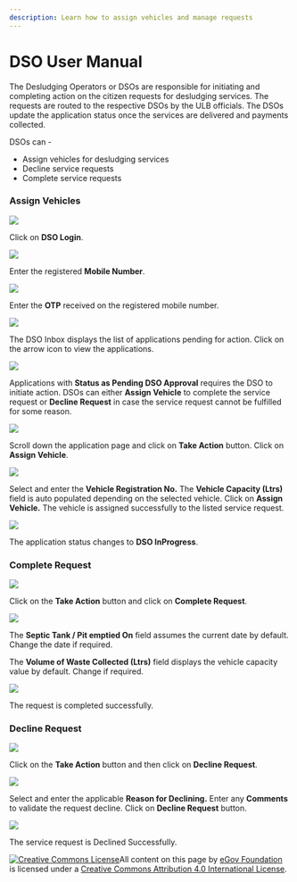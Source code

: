 ```yaml
---
description: Learn how to assign vehicles and manage requests
---
```


# DSO User Manual

The Desludging Operators or DSOs are responsible for initiating and completing action on the citizen requests for desludging services. The requests are routed to the respective DSOs by the ULB officials. The DSOs update the application status once the services are delivered and payments collected.

DSOs can -

* Assign vehicles for desludging services
* Decline service requests
* Complete service requests

### Assign Vehicles

![](../../../.gitbook/assets/dso-l1%20%281%29.png)

Click on **DSO Login**.

![](../../../.gitbook/assets/dso-l2.png)

Enter the registered **Mobile Number**.

![](../../../.gitbook/assets/dso-l3.png)

Enter the **OTP** received on the registered mobile number.

![](../../../.gitbook/assets/dso7.png)

The DSO Inbox displays the list of applications pending for action. Click on the arrow icon to view the applications.

![](../../../.gitbook/assets/dso9%20%281%29.png)

Applications with **Status as Pending DSO Approval** requires the DSO to initiate action. DSOs can either **Assign Vehicle** to complete the service request or **Decline Request** in case the service request cannot be fulfilled for some reason.

![](../../../.gitbook/assets/dso11.png)

Scroll down the application page and click on **Take Action** button. Click on **Assign Vehicle**.

![](../../../.gitbook/assets/dso-assign.png)

Select and enter the **Vehicle Registration No.** The **Vehicle Capacity \(Ltrs\)** field is auto populated depending on the selected vehicle. Click on **Assign Vehicle.** The vehicle is assigned successfully to the  listed service request.

![](../../../.gitbook/assets/dso-assign1.png)

The application status changes to **DSO InProgress**. 

### Complete Request

![](../../../.gitbook/assets/dso-completer1%20%281%29.png)

Click on the **Take Action** button and click on **Complete Request**.

![](../../../.gitbook/assets/dso14.png)

The **Septic Tank / Pit emptied On** field assumes the current date by default. Change the date if required.

The **Volume of Waste Collected \(Ltrs\)** field displays the vehicle capacity value by default. Change if required.

![](../../../.gitbook/assets/dso-req1%20%281%29.png)

The request is completed successfully.

### Decline Request

![](../../../.gitbook/assets/image%20%28103%29.png)

Click on the **Take Action** button and then click on **Decline Request**.

![](../../../.gitbook/assets/dso12%20%281%29.png)

Select and enter the applicable **Reason for Declining.** Enter any **Comments** to validate the request decline. Click on **Decline Request** button.

![](../../../.gitbook/assets/dso15.png)

The service request is Declined Successfully.



 [![Creative Commons License](https://i.creativecommons.org/l/by/4.0/80x15.png)](http://creativecommons.org/licenses/by/4.0/)All content on this page by [eGov Foundation ](https://egov.org.in/)is licensed under a [Creative Commons Attribution 4.0 International License](http://creativecommons.org/licenses/by/4.0/).

